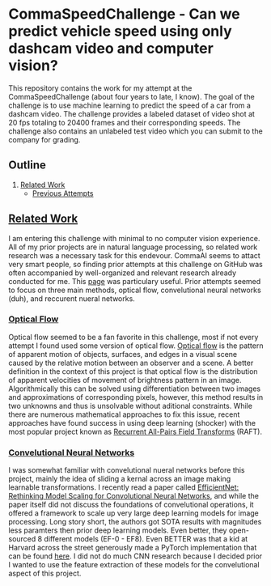 # CommaSpeedChallenge - Can we predict vehicle speed using only dashcam video and computer vision?

This repository contains the work for my attempt at the CommaSpeedChallenge (about four years to late, I know). The goal of the challenge is to use machine learning to predict the speed of a car from a dashcam video. The challenge provides a labeled dataset of video shot at 20 fps totaling to 20400 frames and their corresponding speeds. The challenge also contains an unlabeled test video which you can submit to the company for grading. 


## Outline
1. [Related Work](https://github.com/garrett-partenza-us/CommaSpeedChallenge/blob/master/README.md#Background-Research)
   * [Previous Attempts](https://github.com/garrett-partenza-us/CommaSpeedChallenge/blob/master/README.md#Previous-Attempts)

## [Related Work](#Related-Work)
I am entering this challenge with minimal to no computer vision experience. All of my prior projects are in natural language processing, so related work research was a necessary task for this endevour. CommaAI seems to attact very smart people, so finding prior attempts at this challenge on GitHub was often accompanied by well-organized and relevant research already conducted for me. This [page](https://github.com/ryanchesler/comma-speed-challenge/blob/master/README.md) was particulary useful. Prior attempts seemed to focus on three main methods, optical flow, convelutional neural networks (duh), and reccurent nueral networks.

### [Optical Flow](https://github.com/garrett-partenza-us/CommaSpeedChallenge/blob/master/README.md#Optical-Flow)
Optical flow seemed to be a fan favorite in this challenge, most if not every attempt I found used some version of optical flow. [Optical flow](https://en.wikipedia.org/wiki/Optical_flow) is the pattern of apparent motion of objects, surfaces, and edges in a visual scene caused by the relative motion between an observer and a scene. A better definition in the context of this project is that optical flow is the distribution of apparent velocities of movement of brightness pattern in an image. Algorithmically this can be solved using differentiation between two images and approximations of corresponding pixels, however, this method results in two unknowns and thus is unsolvable without aditional constraints. While there are numerous mathematical approaches to fix this issue, recent approaches have found success in using deep learning (shocker) with the most popular project known as [Recurrent All-Pairs Field Transforms](https://arxiv.org/abs/2003.12039) (RAFT).

### [Convelutional Neural Networks](https://github.com/garrett-partenza-us/CommaSpeedChallenge/blob/master/README.md#Optical-Flow)
I was somewhat familiar with convelutional nueral networks before this project, mainly the idea of sliding a kernal across an image making learnable transformations. I recently read a paper called [EfficientNet: Rethinking Model Scaling for Convolutional Neural Networks](https://arxiv.org/abs/1905.11946), and while the paper itself did not discuss the foundations of convelutional operations, it offered a framework to scale up very large deep learning models for image processing. Long story short, the authors got SOTA results with magnitudes less paramters then prior deep learning models. Even better, they open-sourced 8 different models (EF-0 - EF8). Even BETTER was that a kid at Harvard across the street generously made a PyTorch implementation that can be found [here](https://github.com/lukemelas/EfficientNet-PyTorch). I did not do much CNN research because I decided prior I wanted to use the feature extraction of these models for the convelutional aspect of this project. 
